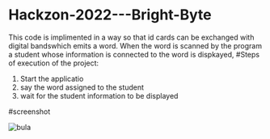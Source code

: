 # Hackzon-2022---Bright-Byte
This code is implimented in a way so that id cards can be exchanged with digital bandswhich emits a word. When the word is scanned by the program a student whose information is connected to the word is dispkayed,
#Steps of execution of the project:
1. Start the applicatio
2. say the word assigned to the student
3. wait for the student information to be displayed


#screenshot


![bula](https://user-images.githubusercontent.com/66625261/202253170-d662c5ef-5628-4c76-b670-2465c88b223b.jpg)
